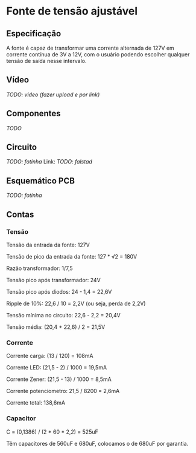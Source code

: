 # Fonte de tensão ajustável

## Especificação

A fonte é capaz de transformar uma corrente alternada de 127V em corrente contínua de 3V a 12V, com o usuário podendo escolher qualquer tensão de saída nesse intervalo.

## Vídeo

_TODO: video (fazer upload e por link)_

## Componentes

_TODO_

## Circuito

_TODO: fotinha_
Link: _TODO: falstad_

## Esquemático PCB

_TODO: fotinha_

## Contas

### Tensão

Tensão da entrada da fonte: 127V

Tensão de pico da entrada da fonte: 127 * √2 = 180V


Razão transformador: 1/7,5

Tensão pico após transformador: 24V

Tensão pico após diodos: 24 - 1,4 = 22,6V


Ripple de 10%: 22,6 / 10 = 2,2V (ou seja, perda de 2,2V)

Tensão mínima no circuito: 22,6 - 2,2 = 20,4V


Tensão média: (20,4 + 22,6) / 2 = 21,5V

### Corrente

Corrente carga: (13 / 120) = 108mA

Corrente LED: (21,5 - 2) / 1000 = 19,5mA

Corrente Zener: (21,5 - 13) / 1000 = 8,5mA

Corrente potenciometro: 21,5 / 8200 = 2,6mA


Corrente total: 138,6mA

### Capacitor 

C = (0,1386) / (2 * 60 * 2,2) = 525uF

Têm capacitores de 560uF e 680uF, colocamos o de 680uF por garantia.
